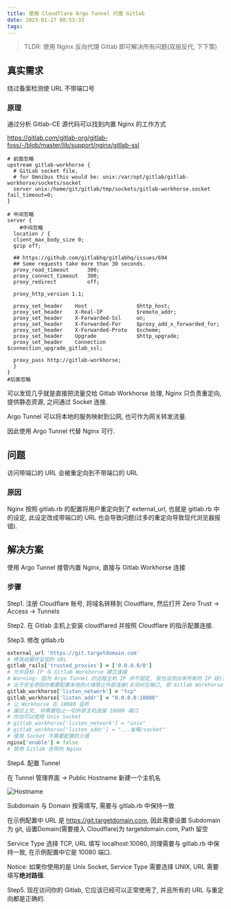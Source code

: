 ```yaml
---
title: 使用 Cloudflare Argo Tunnel 代理 Gitlab
date: 2023-01-27 00:53:33
tags:
---
```


> TLDR: 使用 Nginx 反向代理 Gitlab 即可解决所有问题(双层反代, 下下策)

## 真实需求

绕过备案检测使 URL 不带端口号

### 原理

通过分析 Gitlab-CE 源代码可以找到内置 Nginx 的工作方式

https://gitlab.com/gitlab-org/gitlab-foss/-/blob/master/lib/support/nginx/gitlab-ssl

```nginx
# 前面忽略
upstream gitlab-workhorse {
  # GitLab socket file,
  # for Omnibus this would be: unix:/var/opt/gitlab/gitlab-workhorse/sockets/socket
  server unix:/home/git/gitlab/tmp/sockets/gitlab-workhorse.socket fail_timeout=0;
}

# 中间忽略
server {
    #中间忽略
  location / {
  client_max_body_size 0;
  gzip off;

  ## https://github.com/gitlabhq/gitlabhq/issues/694
  ## Some requests take more than 30 seconds.
  proxy_read_timeout      300;
  proxy_connect_timeout   300;
  proxy_redirect          off;

  proxy_http_version 1.1;

  proxy_set_header    Host                $http_host;
  proxy_set_header    X-Real-IP           $remote_addr;
  proxy_set_header    X-Forwarded-Ssl     on;
  proxy_set_header    X-Forwarded-For     $proxy_add_x_forwarded_for;
  proxy_set_header    X-Forwarded-Proto   $scheme;
  proxy_set_header    Upgrade             $http_upgrade;
  proxy_set_header    Connection          $connection_upgrade_gitlab_ssl;

  proxy_pass http://gitlab-workhorse;
  }
}
#后面忽略
```

可以发现几乎就是直接把流量交给 Gitlab Workhorse 处理, Nginx 只负责重定向, 提供静态资源, 之间通过 Socket 连接.

Argo Tunnel 可以将本地的服务映射到公网, 也可作为网关转发流量.

因此使用 Argo Tunnel 代替 Nginx 可行.

## 问题

访问带端口的 URL 会被重定向到不带端口的 URL

### 原因

Nginx 按照 gitlab.rb 的配置将用户重定向到了 external_url, 也就是 gitlab.rb 中的设定, 此设定改成带端口的 URL 也会导致问题(过多的重定向导致现代浏览器报错).

## 解决方案

使用 Argo Tunnel 接管内置 Nginx, 直接与 Gitlab Workhorse 连接

### 步骤

Step1. 注册 Cloudflare 账号, 将域名转移到 Cloudflare, 然后打开 Zero Trust -> Access -> Tunnels

Step2. 在 Gitlab 主机上安装 cloudflared 并按照 Cloudflare 的指示配置连接.

Step3. 修改 gitlab.rb

```ruby
external_url 'https://git.targetdomain.com'
# 修改成最终呈现的 URL
gitlab_rails['trusted_proxies'] = ['0.0.0.0/0']
# 允许目标 IP 与 Gitlab Workhorse 建立连接
# Warning: 因为 Argo Tunnel 的远程主机 IP 并不固定, 我也没测出来所有的 IP 段(太多了), 因此这里允许所有主机建立连接.
# 出于安全原因你需要配置本地防火墙禁止外部连接(关闭对应端口, 即 Gitlab Workhorse 监听的端口), Argo Tunnel 不会因此无法建立连接(在本地建立的自然不影响)
gitlab_workhorse['listen_network'] = "tcp"
gitlab_workhorse['listen_addr'] = "0.0.0.0:10080"
# 让 Workhorse 在 10080 监听
# 接应上文, 你需要阻止一切外部主机连接 10080 端口
# 你也可以使用 Unix Socket
# gitlab_workhorse['listen_network'] = "unix"
# gitlab_workhorse['listen_addr'] = "...省略/socket"
# 使用 Socket 不需要配置防火墙
nginx['enable'] = false
# 禁用 Gitlab 自带的 Nginx
```

Step4. 配置 Tunnel

在 Tunnel 管理界面 -> Public Hostname 新建一个主机名

![Hostname](https://img1.imgtp.com/2023/01/27/co6KAeiM.png)

Subdomain 与 Domain 按需填写, 需要与 gitlab.rb 中保持一致

在示例配置中 URL 是 https://git.targetdomain.com, 因此需要设置 Subdomain 为 git, 设置Domain(需要接入 Cloudflare)为 targetdomain.com, Path 留空

Service Type 选择 TCP, URL 填写 localhost:10080, 同理需要与 gitlab.rb 中保持一致, 在示例配置中它是 10080 端口.

Notice: 如果你使用的是 Unix Socket, Service Type 需要选择 UNIX, URL 需要填写**绝对路径**.

Step5. 现在访问你的 Gitlab, 它应该已经可以正常使用了, 并且所有的 URL 与重定向都是正确的.

